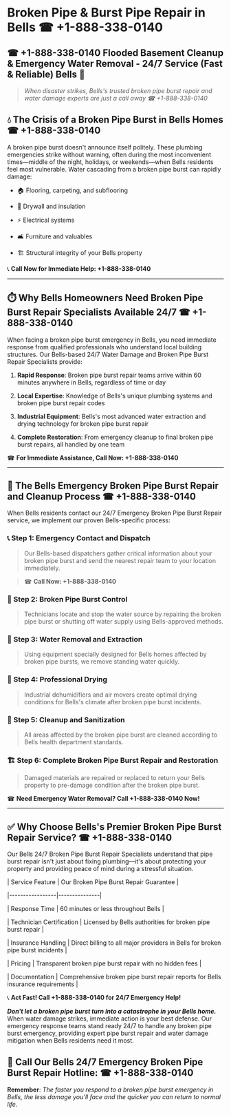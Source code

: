 # Broken Pipe & Burst Pipe Repair in Bells ☎ +1-888-338-0140  
## ☎ +1-888-338-0140 Flooded Basement Cleanup & Emergency Water Removal - 24/7 Service (Fast & Reliable) Bells 🚨  

> *When disaster strikes, Bells's trusted broken pipe burst repair and water damage experts are just a call away ☎ +1-888-338-0140*  

## 💧 The Crisis of a Broken Pipe Burst in Bells Homes ☎ +1-888-338-0140  

A broken pipe burst doesn't announce itself politely. These plumbing emergencies strike without warning, often during the most inconvenient times—middle of the night, holidays, or weekends—when Bells residents feel most vulnerable. Water cascading from a broken pipe burst can rapidly damage:  

* 🏠 Flooring, carpeting, and subflooring  
* 🧱 Drywall and insulation  
* ⚡ Electrical systems  
* 🛋️ Furniture and valuables  
* 🏗️ Structural integrity of your Bells property  

📞 **Call Now for Immediate Help: +1-888-338-0140**  

---  

## ⏱️ Why Bells Homeowners Need Broken Pipe Burst Repair Specialists Available 24/7 ☎ +1-888-338-0140  

When facing a broken pipe burst emergency in Bells, you need immediate response from qualified professionals who understand local building structures. Our Bells-based 24/7 Water Damage and Broken Pipe Burst Repair Specialists provide:  

1. **Rapid Response**: Broken pipe burst repair teams arrive within 60 minutes anywhere in Bells, regardless of time or day  
2. **Local Expertise**: Knowledge of Bells's unique plumbing systems and broken pipe burst repair codes  
3. **Industrial Equipment**: Bells's most advanced water extraction and drying technology for broken pipe burst repair  
4. **Complete Restoration**: From emergency cleanup to final broken pipe burst repairs, all handled by one team  

☎ **For Immediate Assistance, Call Now: +1-888-338-0140**  

---  

## 🔧 The Bells Emergency Broken Pipe Burst Repair and Cleanup Process ☎ +1-888-338-0140  

When Bells residents contact our 24/7 Emergency Broken Pipe Burst Repair service, we implement our proven Bells-specific process:  

### 📞 Step 1: Emergency Contact and Dispatch  
> Our Bells-based dispatchers gather critical information about your broken pipe burst and send the nearest repair team to your location immediately.  
> ☎ **Call Now: +1-888-338-0140**  

### 🚿 Step 2: Broken Pipe Burst Control  
> Technicians locate and stop the water source by repairing the broken pipe burst or shutting off water supply using Bells-approved methods.  

### 🌊 Step 3: Water Removal and Extraction  
> Using equipment specially designed for Bells homes affected by broken pipe bursts, we remove standing water quickly.  

### 💨 Step 4: Professional Drying  
> Industrial dehumidifiers and air movers create optimal drying conditions for Bells's climate after broken pipe burst incidents.  

### 🧼 Step 5: Cleanup and Sanitization  
> All areas affected by the broken pipe burst are cleaned according to Bells health department standards.  

### 🏗️ Step 6: Complete Broken Pipe Burst Repair and Restoration  
> Damaged materials are repaired or replaced to return your Bells property to pre-damage condition after the broken pipe burst.  

☎ **Need Emergency Water Removal? Call +1-888-338-0140 Now!**  

---  

## ✅ Why Choose Bells's Premier Broken Pipe Burst Repair Service? ☎ +1-888-338-0140  

Our Bells 24/7 Broken Pipe Burst Repair Specialists understand that pipe burst repair isn't just about fixing plumbing—it's about protecting your property and providing peace of mind during a stressful situation.  

| Service Feature | Our Broken Pipe Burst Repair Guarantee |  
|-----------------|---------------|  
| Response Time | 60 minutes or less throughout Bells |  
| Technician Certification | Licensed by Bells authorities for broken pipe burst repair |  
| Insurance Handling | Direct billing to all major providers in Bells for broken pipe burst incidents |  
| Pricing | Transparent broken pipe burst repair with no hidden fees |  
| Documentation | Comprehensive broken pipe burst repair reports for Bells insurance requirements |  

📞 **Act Fast! Call +1-888-338-0140 for 24/7 Emergency Help!**  

***Don't let a broken pipe burst turn into a catastrophe in your Bells home.*** When water damage strikes, immediate action is your best defense. Our emergency response teams stand ready 24/7 to handle any broken pipe burst emergency, providing expert pipe burst repair and water damage mitigation when Bells residents need it most.  

## 📱 Call Our Bells 24/7 Emergency Broken Pipe Burst Repair Hotline: ☎ +1-888-338-0140  

**Remember**: *The faster you respond to a broken pipe burst emergency in Bells, the less damage you'll face and the quicker you can return to normal life.*